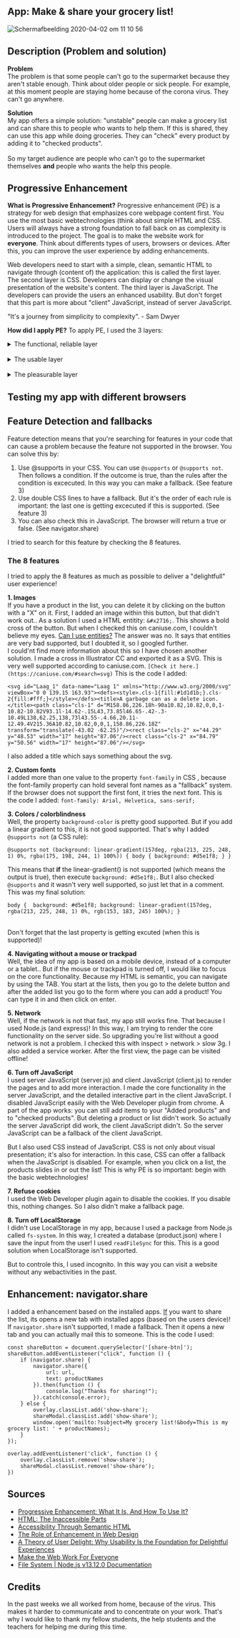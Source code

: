## App: Make & share your grocery list!
![Schermafbeelding 2020-04-02 om 11 10 56](https://user-images.githubusercontent.com/45489420/78231200-bbbe8180-74d2-11ea-9608-1d25916dd2ab.png)

## Description (Problem and solution)
<b>Problem</b> <br>
The problem is that some people can't go to the supermarket because they aren't stable enough. Think about older people or sick people. For example, at this moment people are staying home because of the corona virus. They can't go anywhere.

<b> Solution </b> <br>
My app offers a simple solution: "unstable" people can make a grocery list and can share this to people who wants to help them. If this is shared, they can use this app while doing groceries. They can "check" every product by adding it to "checked products".  
<br>
So my target audience are people who can't go to the supermarket themselves <b>and</b> people who wants the help this people.

## Progressive Enhancement
<b>What is Progressive Enhancement?</b>
Progressive enhancement (PE) is a strategy for web design that emphasizes core webpage content first. You use the most basic webtechnologies (think about simple HTML and CSS. Users will always have a strong foundation to fall back on as complexity is introduced to the project. The goal is to make the website work for <b>everyone</b>. Think about differents types of users, browsers or devices. After this, you can improve the user experience by adding enhancements. <br>

Web developers need to start with a simple, clean, semantic HTML to navigate through (content of) the application: this is called the first layer. The second layer is CSS. Developers can display or change the visual presentation of the website's content. The third layer is JavaScript. The developers can provide the users an enhanced usability. But don't forget that this part is more about "client" JavaScript, instead of server JavaScript.

"It's a journey from simplicity to complexity". - Sam Dwyer

<b>How did I apply PE?</b>
To apply PE, I used the 3 layers: <br>
<details>
<summary>The functional, reliable layer</summary>
<br>
This is the most basic layer. I added clean, semantic HTML (within a EJS template) code to make the core function of my app work. I also used the website "caniuse.com" to check the browser support. It's very important that this part works on the most browsers and devices. I also tested this with browserstack. Don't forget this is also the part where I used fallbacks. What if JavaScript isn't supported? Maybe HTML can offer a solution. 
</details>
<br>

<details>
<summary>The usable layer </summary>
<br>
This is the part where CSS displays or changes the visual presentation of the content. I asked myself this question: "Which information is important to show on which moment?" When do users (unstable people or "shoppers") want to see your added "unchecked" products of your grocery list? When do they want to see the "checked" products? <br>
  
 I choosed to make a kind of dropdown list. There are actually two lists: 
 1. The added "unchecked" list with products.
 2. The checked list with products. 
 If they click on the list name, the list slides in or slides out. I let the user choose when they want to see a list. 
</details>
<br>

<details>
<summary>The pleasurable layer</summary>
<br>
At this layer I wanted give the app more "character". I added some enhancements with (client) JavaScript: <br>
1. I added a share option with `navigator.share`. In this way you can share a list with the added products based on the installed apps on the user's phone. </details>

## Testing my app with different browsers


## Feature Detection and fallbacks
Feature detection means that you're searching for features in your code that can cause a problem because the feature not supported in the browser. You can solve this by: <br>
1. Use @supports in your CSS. You can use `@supports` or `@supports not`. Then follows a condition. If the outcome is true, than the rules after the condition is excecuted. In this way you can make a fallback. (See feature 3)
2. Use double CSS lines to have a fallback. But it's the order of each rule is important: the last one is getting excecuted if this is supported. (See feature 3)
3. You can also check this in JavaScript. The browser will return a true or false. (See navigator.share)


I tried to search for this feature by checking the 8 features.

### The 8 features
I tried to apply the 8 features as much as possible to deliver a "delightfull" user experience! 

<b> 1. Images </b><br>
If you have a product in the list, you can delete it by clicking on the button with a "X" on it. First, I added an image within this button, but that didn't work out.. As a solution I used a HTML entitity: `&#x2716;`. This shows a bold cross of the button. But when I checked this on caniuse.com, I couldn't believe my eyes. [Can I use entities?](https://caniuse.com/#search=entities) The answer was no. It says that entities are very bad supported, but I doubted it, so I googled further. 
<br>
I could'nt find more information about this so I have chosen another solution.
I made a cross in Illustrator CC and exported it as a SVG. This is very well supported according to caniuse.com. `[Check it here.](https://caniuse.com/#search=svg)` This is the code I added:<br>

``` <svg id="Laag_1" data-name="Laag 1" xmlns="http://www.w3.org/2000/svg" viewBox="0 0 139.15 163.93"><defs><style>.cls-1{fill:#1d1d1b;}.cls-2{fill:#fff;}</style></defs><title>A garbage can as a delete icon.</title><path class="cls-1" d="M158.86,226.18h-90a10.82,10.82,0,0,1-10.82-10.82V93.1l-14.62-.15L43,73.85l46.65-.42-.3-10.49L138,62.25,138,73l43.55-.4.66,20.11-12.49.4V215.36A10.82,10.82,0,0,1,158.86,226.18Z" transform="translate(-43.02 -62.25)"/><rect class="cls-2" x="44.29" y="48.53" width="17" height="87.06"/><rect class="cls-2" x="84.79" y="50.56" width="17" height="87.06"/></svg> ```

I also added a title which says something about the svg. 
<br>

<b> 2. Custom fonts </b><br>
I added more than one value to the property `font-family` in CSS , because the font-family property can hold several font names as a "fallback" system. If the browser does not support the first font, it tries the next font. This is the code I added: `font-family: Arial, Helvetica, sans-serif;`
<br>

<b> 3. Colors / colorblindness </b><br>
Well, the property `background-color` is pretty good supported. But if you add a linear gradient to this, it is not good supported. That's why I added `@supports not` (a CSS rule):<br>

` @supports not (background: linear-gradient(157deg, rgba(213, 225, 248, 1) 0%, rgba(175, 198, 244, 1) 100%)) {
    body {
        background: #d5e1f8;
    }
} `

This means that <b>if</b> the linear-gradient() is not supported (which means the output is true), then execute `background: #d5e1f8;`.
But I also checked `@supports` and it wasn't very well supported, so just let that in a comment. This was my final solution:

` body { 
      background: #d5e1f8;
      background: linear-gradient(157deg, rgba(213, 225, 248, 1) 0%, rgb(153, 183, 245) 100%);
    } `
    
   </br>
Don't forget that the last property is getting excuted (when this is supported)!  

</br>

<b> 4. Navigating without a mouse or trackpad </b><br>
Well, the idea of my app is based on a mobile device, instead of a computer or a tablet.. But if the mouse or trackpad is turned off, I would like to focus on the core functionality. Because my HTML is semantic, you can navigate by using the TAB. You start at the lists, then you go to the delete button and after the added list you go to the form where you can add a product! You can type it in and then click on enter.  

<b> 5. Network </b><br>
Well, if the network is not that fast, my app still works fine. That because I used Node.js (and express)! In this way, I am trying to render the core functionality on the server side. So upgrading you're list without a good network is not a problem.
I checked this with inspect > network > slow 3g. I also added a service worker. After the first view, the page can be visited offline!</br>

<b> 6. Turn off JavaScript </b><br>
I used server JavaScript (server.js) and client JavaScript (client.js) to render the pages and to add more interaction. I made the core functionality in the server JavaScript, and the detailed interactive part in the client JavaScript. I disabled JavaScript easily with the Web Developer plugin from chrome. A part of the app works: you can still add items to your "Added products" and to "checked products". But deleting a product or list didn't work. So actually the server JavaScript did work, the client JavaScript didn't. So the server JavaScript can be a fallback of the client JavaScript.</br>

But I also used CSS instead of JavaScript. CSS is not only about visual presentation; it's also for interaction. In this case, CSS can offer a fallback when the JavaScript is disabled. For example, when you click on a list, the products slides in or out the list! This is why PE is so important: begin with the basic webtechnologies!
</br>

<b> 7. Refuse cookies </b><br>
I used the Web Developer plugin again to disable the cookies. If you disable this, nothing changes. So I also didn't make a fallback page.

<b> 8. Turn off LocalStorage </b><br>
I didn't use LocalStorage in my app, because I used a package from Node.js called `fs-system`. In this way, I created a database (product.json) where I save the input from the user! I used `readFileSync` for this. This is a good solution when LocalStorage isn't supported. </br>

But to controle this, I used incognito. In this way you can visit a website without any webactivities in the past.

## Enhancement: navigator.share
I added a enhancement based on the installed apps. <u>If</u> you want to share the list, its opens a new tab with installed apps (based on the users device)! If `navigator.share` isn't supported, I made a fallback. Then it opens a new tab and you can actually mail this to someone. This is the code I used: </br>

``` 
const shareButton = document.querySelector('[share-btn]');
shareButton.addEventListener("click", function () {
    if (navigator.share) {
        navigator.share({
            url: url,
            text: productNames
        }).then(function () {
            console.log("Thanks for sharing!");
        }).catch(console.error);
    } else {
        overlay.classList.add('show-share');
        shareModal.classList.add('show-share');
        window.open('mailto:?subject=My grocery list!&body=This is my grocery list: ' + productNames);
    }
});

overlay.addEventListener('click', function () {
    overlay.classList.remove('show-share');
    shareModal.classList.remove('show-share');
})
 ```


## Sources
* [Progressive Enhancement: What It Is, And How To Use It?](https://www.smashingmagazine.com/2009/04/progressive-enhancement-what-it-is-and-how-to-use-it/)
* [HTML: The Inaccessible Parts](https://daverupert.com/2020/02/html-the-inaccessible-parts/)
* [Accessibility Through Semantic HTML](https://24ways.org/2017/accessibility-through-semantic-html/)
* [The Role of Enhancement in Web Design](https://www.nngroup.com/articles/enhancement/)
* [A Theory of User Delight: Why Usability Is the Foundation for Delightful Experiences](https://www.nngroup.com/articles/theory-user-delight/)
* [Make the Web Work For Everyone](https://hacks.mozilla.org/2016/07/make-the-web-work-for-everyone/)
* [File System | Node.js v13.12.0 Documentation](https://nodejs.org/api/fs.html)

## Credits
In the past weeks we all worked from home, because of the virus. This makes it harder to communicate and to concentrate on your work. That's why I would like to thank my fellow students, the help students and the teachers for helping me during this time.
